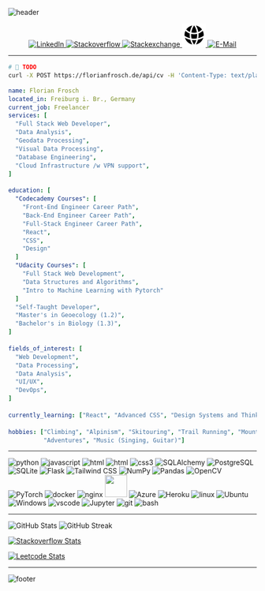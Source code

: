 ![header](https://capsule-render.vercel.app/api?type=waving&height=180&color=0:000000,50:364e59ff,100:ff9900ff&fontColor=ffffffff&fontSize=24&fontAlign=30&fontAlignY=35&text=Florian%20Frosch&desc="A%20year%20from%20now%20you%20will%20wish%20you%20had%20started%20today"&descAlign=55&descAlignY=55)

<p align="center">
  <a href="https://www.linkedin.com/in/ffrosch/">
    <img src="https://cdn.jsdelivr.net/gh/devicons/devicon/icons/linkedin/linkedin-original.svg" width="48" alt="LinkedIn" title="LinkedIn" />
  </a>
  <a href="https://stackoverflow.com/users/9152905/ffrosch">
    <img src="https://upload.wikimedia.org/wikipedia/commons/thumb/e/ef/Stack_Overflow_icon.svg" width="48" alt="Stackoverflow" title="Stackoverflow" />
  </a>
  <a href="https://stackexchange.com/users/10019110/ffrosch">
    <img src="https://upload.wikimedia.org/wikipedia/commons/e/e0/Stack_Exchange_icon.svg" width="48" alt="Stackexchange" title="Stackexchange" />
  </a>
  <a href="https://florianfrosch.de">
    <img src="https://github.com/tailwindlabs/heroicons/blob/master/optimized/24/solid/globe-alt.svg" width="48" alt="Homepage" title="Homepage" />
  </a>
  <a href="mailto:info@florianfrosch.de">
    <img src="https://github.com/twbs/icons/blob/main/icons/envelope-at.svg" width="48" alt="E-Mail" title="E-Mail" />
  </a>

---

```bash
# 📖 TODO
curl -X POST https://florianfrosch.de/api/cv -H 'Content-Type: text/plain'
```

```yaml
name: Florian Frosch
located_in: Freiburg i. Br., Germany
current_job: Freelancer
services: [
  "Full Stack Web Developer",
  "Data Analysis",
  "Geodata Processing",
  "Visual Data Processing",
  "Database Engineering",
  "Cloud Infrastructure /w VPN support",
]

education: [
  "Codecademy Courses": [
    "Front-End Engineer Career Path",
    "Back-End Engineer Career Path",
    "Full-Stack Engineer Career Path",
    "React",
    "CSS",
    "Design"
  ]
  "Udacity Courses": [
    "Full Stack Web Development",
    "Data Structures and Algorithms",
    "Intro to Machine Learning with Pytorch"
  ]
  "Self-Taught Developer",
  "Master's in Geoecology (1.2)",
  "Bachelor's in Biology (1.3)",
]

fields_of_interest: [
  "Web Development",
  "Data Processing",
  "Data Analysis",
  "UI/UX",
  "DevOps",
]

currently_learning: ["React", "Advanced CSS", "Design Systems and Thinking"]

hobbies: ["Climbing", "Alpinism", "Skitouring", "Trail Running", "Mountainbiking",
          "Adventures", "Music (Singing, Guitar)"]
```

---

<p align="left">
  <img src="https://cdn.jsdelivr.net/gh/devicons/devicon/icons/python/python-original-wordmark.svg" alt="python" title="python" width="45" height="45"/>
  <img src="https://cdn.jsdelivr.net/gh/devicons/devicon/icons/javascript/javascript-original.svg" alt="javascript" title="javascript" width="45" height="45"/>
  <img src="https://cdn.jsdelivr.net/gh/devicons/devicon/icons/html5/html5-original.svg" alt="html" title="html" width="45" height="45"/>
  <img src="https://cdn.jsdelivr.net/gh/devicons/devicon/icons/bootstrap/bootstrap-original.svg" alt="html" title="html" width="45" height="45"/>
  <img src="https://cdn.jsdelivr.net/gh/devicons/devicon/icons/css3/css3-original-wordmark.svg" alt="css3" title="css3" width="45" height="45" />
  <img src="https://cdn.jsdelivr.net/gh/devicons/devicon/icons/sqlalchemy/sqlalchemy-original.svg" alt="SQLAlchemy" title="SQLAlchemy" width="45" height="45"/>
  <img src="https://cdn.jsdelivr.net/gh/devicons/devicon/icons/postgresql/postgresql-original-wordmark.svg" alt="PostgreSQL" title="PostgreSQL" width="45" height="45"/>
  <img src="https://cdn.jsdelivr.net/gh/devicons/devicon/icons/sqlite/sqlite-original-wordmark.svg" alt="SQLite" title="SQLite" width="45" height="45"/>
  <img src="https://cdn.jsdelivr.net/gh/devicons/devicon/icons/flask/flask-original-wordmark.svg" alt="Flask" title="Flask" width="45" height="45"/>
  <img src="https://cdn.jsdelivr.net/gh/devicons/devicon/icons/tailwindcss/tailwindcss-original-wordmark.svg" alt="Tailwind CSS" title="Tailwind CSS" width="45" height="45"/>
  <img src="https://cdn.jsdelivr.net/gh/devicons/devicon/icons/numpy/numpy-original-wordmark.svg" alt="NumPy" title="NumPy" width="45" height="45"/>
  <img src="https://cdn.jsdelivr.net/gh/devicons/devicon/icons/pandas/pandas-original-wordmark.svg" alt="Pandas" title="Pandas" width="45" height="45"/>
  <img src="https://cdn.jsdelivr.net/gh/devicons/devicon/icons/opencv/opencv-original-wordmark.svg" alt="OpenCV" title="OpenCV" width="45" height="45"/>
  <img src="https://cdn.jsdelivr.net/gh/devicons/devicon/icons/pytorch/pytorch-original-wordmark.svg" alt="PyTorch" title="PyTorch" width="45" height="45"/>
  <img src="https://cdn.jsdelivr.net/gh/devicons/devicon/icons/docker/docker-original.svg" alt="docker" title="docker" width="45" height="45"/>
  <img src="https://cdn.jsdelivr.net/gh/devicons/devicon/icons/nginx/nginx-original.svg" alt="nginx" title="nginx" width="45" height="45"/>
  <img src="https://cdn.jsdelivr.net/gh/devicons/devicon/icons/amazonwebservices/amazonwebservices-plain-wordmark.svg" width="45" height="45"/>
  <img src="https://cdn.jsdelivr.net/gh/devicons/devicon/icons/azure/azure-original-wordmark.svg" alt="Azure" title="Azure" width="45" height="45"/>
  <img src="https://cdn.jsdelivr.net/gh/devicons/devicon/icons/heroku/heroku-original-wordmark.svg" alt="Heroku" title="Heroku" width="45" height="45"/>
  <img src="https://cdn.jsdelivr.net/gh/devicons/devicon/icons/linux/linux-original.svg" alt="linux" title="linux" width="45" height="45"/>
  <img src="https://cdn.jsdelivr.net/gh/devicons/devicon/icons/ubuntu/ubuntu-plain-wordmark.svg" alt="Ubuntu" title="Ubuntu" width="45" height="45"/>
  <img src="https://cdn.jsdelivr.net/gh/devicons/devicon/icons/windows8/windows8-original.svg" alt="Windows" title="Windows" width="45" height="45"/>
  <img src="https://cdn.jsdelivr.net/gh/devicons/devicon/icons/vscode/vscode-original.svg" alt="vscode" title="vscode" width="45" height="45"/>
  <img src="https://cdn.jsdelivr.net/gh/devicons/devicon/icons/jupyter/jupyter-original-wordmark.svg" alt="Jupyter" title="Jupyter" width="45" height="45"/>
  <img src="https://cdn.jsdelivr.net/gh/devicons/devicon/icons/git/git-original.svg" alt="git" title="git" width="45" height="45"/>
  <img src="https://cdn.jsdelivr.net/gh/devicons/devicon/icons/bash/bash-original.svg" alt="bash" title="bash" width="45" height="45"/>
</p>

---
  
![GitHub Stats](https://github-readme-stats.vercel.app/api?username=ffrosch&count_private=true&show_icons=true&theme=gruvbox)
![GitHub Streak](https://github-readme-streak-stats.herokuapp.com?user=ffrosch&theme=gruvbox)

[![Stackoverflow Stats](https://so-stats.vercel.app/api?user=9152905)](https://stackoverflow.com/users/9152905/ffrosch)

[![Leetcode Stats](https://leetcard.jacoblin.cool/ffrosch?ext=heatmap)](https://leetcode.com/ffrosch)

---
  
![footer](https://capsule-render.vercel.app/api?section=footer&type=waving&height=120&color=0:000000,50:364e59ff,100:ff9900ff)

